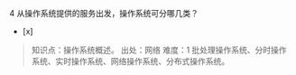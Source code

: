 4
从操作系统提供的服务出发，操作系统可分哪几类？
- [x]  

> 知识点：操作系统概述。
> 出处：网络
> 难度：1
> 批处理操作系统、分时操作系统、实时操作系统、网络操作系统、分布式操作系统。
